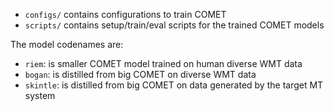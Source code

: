 - `configs/` contains configurations to train COMET
- `scripts/` contains setup/train/eval scripts for the trained COMET models

The model codenames are:

- `riem`: is smaller COMET model trained on human diverse WMT data
- `bogan`: is distilled from big COMET on diverse WMT data
- `skintle`: is distilled from big COMET on data generated by the target MT system